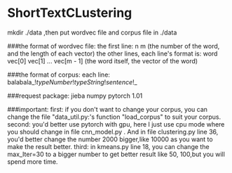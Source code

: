 # ShortTextCLustering

mkdir ./data ,then put wordvec file and corpus file in ./data

###the format of wordvec file:
the first line: n m (the number of the word, and the length of each vector)
the other lines, each line's format is: word vec[0] vec[1] ... vec[m - 1] (the word itself, the vector of the word)

###the format of corpus:
each line: balabala_!_typeNumber_!_typeString_!_sentence_!_

###request package:
  jieba
  numpy
  pytorch 1.01

###important:
  first: if you don't want to change your corpus, you can change the file "data_util.py:'s function "load_corpus" to suit your corpus.
  second: you'd better use pytorch with gpu, here I just use cpu mode where you should change in file cnn_model.py . And in file clustering.py line 36, you'd better change the number 2000 bigger,like 10000 as you want to make the result better.
  third: in kmeans.py line 18, you can change the max_Iter=30 to a bigger number to get better result like 50, 100,but you will spend more time.
